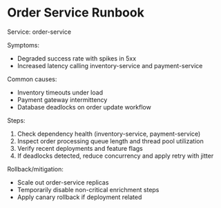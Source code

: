 # Order Service Runbook

Service: order-service

Symptoms:
- Degraded success rate with spikes in 5xx
- Increased latency calling inventory-service and payment-service

Common causes:
- Inventory timeouts under load
- Payment gateway intermittency
- Database deadlocks on order update workflow

Steps:
1. Check dependency health (inventory-service, payment-service)
2. Inspect order processing queue length and thread pool utilization
3. Verify recent deployments and feature flags
4. If deadlocks detected, reduce concurrency and apply retry with jitter

Rollback/mitigation:
- Scale out order-service replicas
- Temporarily disable non-critical enrichment steps
- Apply canary rollback if deployment related

